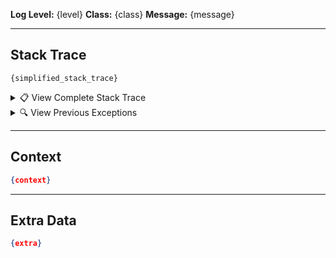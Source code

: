 **Log Level:** {level}
**Class:** {class}
**Message:** {message}

<!-- stacktrace:start -->
---

## Stack Trace
```shell
{simplified_stack_trace}
```

<details>
<summary>📋 View Complete Stack Trace</summary>

```shell
{full_stack_trace}
```
</details>

<!-- prev-stacktrace:start -->
<details>
<summary>🔍 View Previous Exceptions</summary>

{previous_exceptions}

</details>
<!-- prev-stacktrace:end -->
<!-- stacktrace:end -->

<!-- context:start -->
---

## Context
```json
{context}
```
<!-- context:end -->

<!-- extra:start -->
---

## Extra Data
```json
{extra}
```
<!-- extra:end -->

<!-- Signature: {signature} -->
